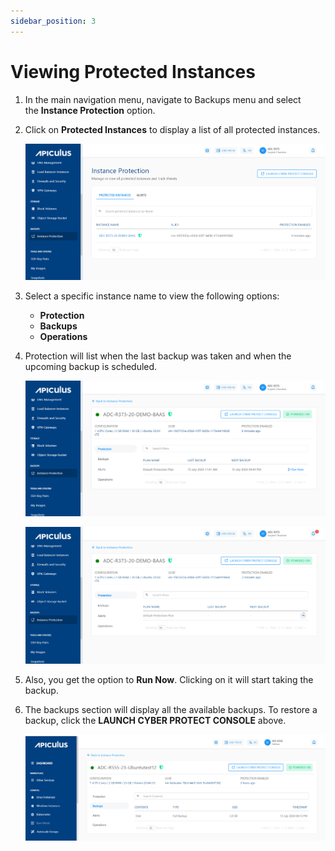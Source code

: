 ```yaml
---
sidebar_position: 3
---
```

# Viewing Protected Instances

1. In the main navigation menu, navigate to Backups menu and select the **Instance Protection** option.
2. Click on **Protected Instances** to display a list of all protected instances.

	![Viewing Protected Instances](img/ViewingProtectedInstances1.png)

3. Select a specific instance name to view the following options:
    - **Protection**
    - **Backups**
    - **Operations**
4. Protection will list when the last backup was taken and when the upcoming backup is scheduled.

	![Viewing Protected Instances](img/ViewingProtectedInstances2.png)

	![Viewing Protected Instances](img/ViewingProtectedInstances3.png)

5. Also, you get the option to **Run Now**. Clicking on it will start taking the backup.
6. The backups section will display all the available backups. To restore a backup, click the **LAUNCH CYBER PROTECT CONSOLE** above.

	![Viewing Protected Instances](img/ViewingProtectedInstances4.png)
